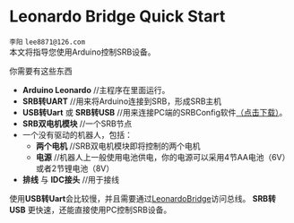# Leonardo Bridge Quick Start
`李阳` `lee8871@126.com`</br>
本文将指导您使用Arduino控制SRB设备。</br>

你需要有这些东西</br>
- **Arduino Leonardo**  //主程序在里面运行。
- **SRB转UART**  //用来将Arduino连接到SRB，形成SRB主机
- **USB转Uart** 或 **SRB转USB**   //用来连接PC端的SRBConfig软件[（点击下载）](SRB_config.zip)。
- **SRB双电机模块**  //一个SRB节点
- 一个没有驱动的机器人，包括：
  - **两个电机** //SRB双电机模块即将控制的两个电机
  - **电源** //机器人上一般使用电池供电，你的电源可以采用4节AA电池（6V）或者2节锂电池（8V）
- **排线** 与 **IDC接头** //用于接线

使用**USB转Uart**会比较慢，并且需要通过[LeonardoBridge](examples\leonardo_bridge\leonardo_bridge.ino)访问总线。
**SRB转USB** 更快速，还能直接使用PC控制SRB设备。
